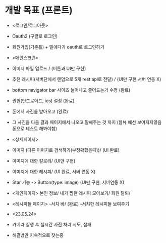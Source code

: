 # 개발 목표 (프론트)

- <로그인/로그아웃>
- Oauth2 (구글로 로그인)
- 회원가입(기존틀) + 밑에다가 oauth로 로그인하기
- <메인스크린>
- 이미지 파일 업로드 / (버튼과 UI만 구현)
- 추천 레시피(서버단에서 랜덤으로 5개 rest api로 전달) / (UI만 구현 서버 연동 X)
- bottom navigator bar 사이즈 늘어나고 줄어드는거 수정 (완료)
- 권한(안드로이드, ios) 설정 (완료)
- 폰에서 사진을 받아오고 (완료)
- 그 사진을 다음 결과 페이지에서 나오고 말해주는 것 까지
(웹뷰 에선 보여지지않음 폰으로 테스트 해봐야함)
- <상세페이지>
- 이미지 (다른 이미지로 검색하기(부정확했을때))/ (UI 완료)
- 이미지에 대한 칼로리/  (UI만 구현)
- 이미지에 대한 레시피/ (UI 완료, 서버 연동 X)
- Star 기능 -> Button(type: image) (UI만 구현,  서버연동 X)
- <개인페이지>
본인 정보/
내가 찜한 레시피 모아보기/
회원 탈퇴/
- <레시피들 페이지>
-서치 바/ (완료)
-서치한 레시피들 보여주기

- <23.05.24> 
- 카메라 실행 후 실시간 사진 처리 시도, 실패
- 해결방안 지속적으로 찾는중
